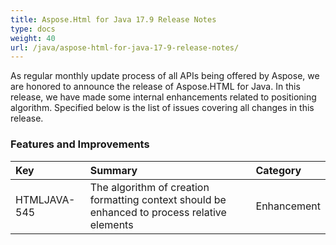 ```yaml
---
title: Aspose.Html for Java 17.9 Release Notes
type: docs
weight: 40
url: /java/aspose-html-for-java-17-9-release-notes/
---
```


As regular monthly update process of all APIs being offered by Aspose, we are honored to announce the release of Aspose.HTML for Java. In this release, we have made some internal enhancements related to positioning algorithm. Specified below is the list of issues covering all changes in this release.


### **Features and Improvements**


|**Key**|**Summary**|**Category**|
| :- | :- | :- |
|HTMLJAVA-545|The algorithm of creation formatting context should be enhanced to process relative elements|Enhancement|

